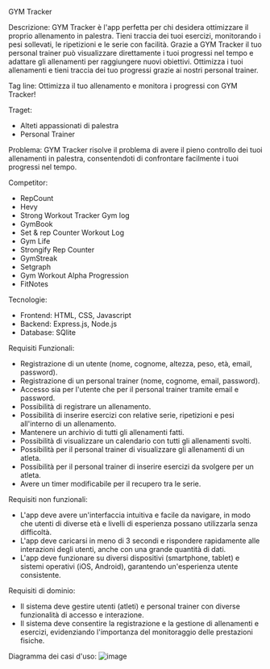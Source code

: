 GYM Tracker

Descrizione:
GYM Tracker è l'app perfetta per chi desidera ottimizzare il proprio allenamento in palestra. Tieni traccia dei tuoi esercizi, monitorando i pesi sollevati, le ripetizioni e le serie con facilità. Grazie a GYM Tracker il tuo personal trainer può visualizzare direttamente i tuoi progressi nel tempo e adattare gli allenamenti per raggiungere nuovi obiettivi.  Ottimizza i tuoi allenamenti e tieni traccia dei tuo progressi grazie ai nostri personal trainer.

Tag line: 
Ottimizza il tuo allenamento e monitora i progressi con GYM Tracker!

Traget:
- Alteti appassionati di palestra
- Personal Trainer

Problema: 
GYM Tracker risolve il problema di avere il pieno controllo dei tuoi allenamenti in palestra, consentendoti di confrontare facilmente i tuoi progressi nel tempo.

Competitor:
- RepCount
- Hevy
- Strong Workout Tracker Gym log
- GymBook
- Set & rep Counter Workout Log
- Gym Life
- Strongify Rep Counter
- GymStreak
- Setgraph
- Gym Workout Alpha Progression
- FitNotes

Tecnologie:
- Frontend: HTML, CSS, Javascript
- Backend: Express.js, Node.js
- Database: SQlite

Requisiti Funzionali:
- Registrazione di un utente (nome, cognome, altezza, peso, età, email, password).
- Registrazione di un personal trainer (nome, cognome, email, password).
- Accesso sia per l'utente che per il personal trainer tramite email e password.
- Possibilità di registrare un allenamento.
- Possibilità di inserire esercizi con relative serie, ripetizioni e pesi all'interno di un allenamento.
- Mantenere un archivio di tutti gli allenamenti fatti.
- Possibilità di visualizzare un calendario con tutti gli allenamenti svolti.
- Possibilità per il personal trainer di visualizzare gli allenamenti di un atleta.
- Possibilità per il personal trainer di inserire esercizi da svolgere per un atleta.
- Avere un timer modificabile per il recupero tra le serie.

Requisiti non funzionali:
- L'app deve avere un'interfaccia intuitiva e facile da navigare, in modo che utenti di diverse età e livelli di esperienza possano utilizzarla senza difficoltà.
- L'app deve caricarsi in meno di 3 secondi e rispondere rapidamente alle interazioni degli utenti, anche con una grande quantità di dati.
- L'app deve funzionare su diversi dispositivi (smartphone, tablet) e sistemi operativi (iOS, Android), garantendo un'esperienza utente consistente.
  
Requisiti di dominio:
- Il sistema deve gestire utenti (atleti) e personal trainer con diverse funzionalità di accesso e interazione.
- Il sistema deve consentire la registrazione e la gestione di allenamenti e esercizi, evidenziando l'importanza del monitoraggio delle prestazioni fisiche.

Diagramma dei casi d'uso:
![image](https://github.com/user-attachments/assets/71159991-f26e-4240-82af-b4a4bd80db8a)
















